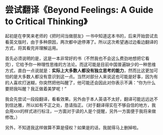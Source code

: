 # 尝试翻译《Beyond Feelings: A Guide to Critical Thinking》

起初是在李笑来老师的《把时间当做朋友》一书中知道这本书的，后来开始尝试去看英文版时，由于多种原因，两次都中途停滞了。所以这次希望通过边看边翻译的方式，将其看完并理解运用。

首先必须说明的是，这是一本非常好的书（不然我也不会这么费劲地想把它看完），它给予你一种理性思维的方法论。而这可能是目前中国普遍缺少的一种思维方式，直白一点说就是：**实际上大多数人都没有独立思考的能力**，然而比这更加可怕的是大多数人都没有意识到这一点。当然对部分人来说这也可能是好事，因为有的人喜欢打迷糊，你突然把他叫醒了，他可能还会因此对你表示不满：“你为什么要把我叫醒？我正做着美梦呢！”

我会先尝试一段段翻译，看看效果。另外由于本人英语不太好，翻译可能远远达不到信达雅，所以如有不正之处，恳请指正。（对于翻译得实在不够自信的地方，我会用`XXX`的样式进行标注，一方面对于读的人是个提醒，另外一方面便于我将来做修改。）

另外，不知道我这样做算不算是侵权？如果是的话，我就得马上删掉啦。

